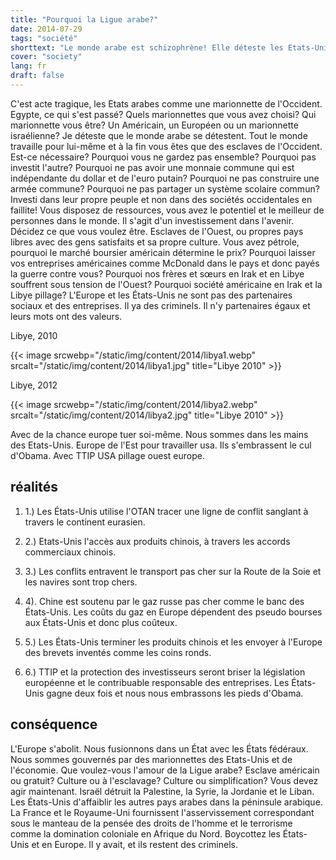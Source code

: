 ```yaml
---
title: "Pourquoi la Ligue arabe?"
date: 2014-07-29
tags: "société"
shorttext: "Le monde arabe est schizophrène! Elle déteste les Etats-Unis, l'Occident et les sociétés américaines quittent encore le pays et investir dans des sociétés..."
cover: "society"
lang: fr
draft: false
---
```


C'est acte tragique, les Etats arabes comme une marionnette de l'Occident. Egypte, ce qui s'est passé? Quels marionnettes que vous avez choisi? Qui marionnette vous être? Un Américain, un Européen ou un marionnette israélienne? Je déteste que le monde arabe se détestent. Tout le monde travaille pour lui-même et à la fin vous êtes que des esclaves de l'Occident. Est-ce nécessaire? Pourquoi vous ne gardez pas ensemble? Pourquoi pas investit l'autre? Pourquoi ne pas avoir une monnaie commune qui est indépendante du dollar et de l'euro putain? Pourquoi ne pas construire une armée commune? Pourquoi ne pas partager un système scolaire commun? Investi dans leur propre peuple et non dans des sociétés occidentales en faillite! Vous disposez de ressources, vous avez le potentiel et le meilleur de personnes dans le monde. Il s'agit d'un investissement dans l'avenir. Décidez ce que vous voulez être. Esclaves de l'Ouest, ou propres pays libres avec des gens satisfaits et sa propre culture. Vous avez pétrole, pourquoi le marché boursier américain détermine le prix? Pourquoi laisser vos entreprises américaines comme McDonald dans le pays et donc payés la guerre contre vous? Pourquoi nos frères et sœurs en Irak et en Libye souffrent sous tension de l'Ouest? Pourquoi société américaine en Irak et la Libye pillage? L'Europe et les États-Unis ne sont pas des partenaires sociaux et des entreprises. Il ya des criminels. Il n'y partenaires égaux et leurs mots ont des valeurs.

Libye, 2010

{{< image srcwebp="/static/img/content/2014/libya1.webp" srcalt="/static/img/content/2014/libya1.jpg" title="Libye 2010" >}}

Libye, 2012

{{< image srcwebp="/static/img/content/2014/libya2.webp" srcalt="/static/img/content/2014/libya2.jpg" title="Libye 2010" >}}

Avec de la chance europe tuer soi-même. Nous sommes dans les mains des Etats-Unis. Europe de l'Est pour travailler usa. Ils s'embrassent le cul d'Obama. Avec TTIP USA pillage ouest europe.

## réalités

1. 1.) Les États-Unis utilise l'OTAN tracer une ligne de conflit sanglant à travers le continent eurasien. 

2. 2.) Etats-Unis l'accès aux produits chinois, à travers les accords commerciaux chinois. 

3. 3.) Les conflits entravent le transport pas cher sur la Route de la Soie et les navires sont trop chers. 

4. 4). Chine est soutenu par le gaz russe pas cher comme le banc des États-Unis. Les coûts du gaz en Europe dépendent des pseudo bourses aux États-Unis et donc plus coûteux. 

5. 5.) Les États-Unis terminer les produits chinois et les envoyer à l'Europe des brevets inventés comme les coins ronds. 

6. 6.) TTIP et la protection des investisseurs seront briser la législation européenne et le contribuable responsable des entreprises. Les États-Unis gagne deux fois et nous nous embrassons les pieds d'Obama.

## conséquence

L'Europe s'abolit. Nous fusionnons dans un État avec les États fédéraux. Nous sommes gouvernés par des marionnettes des Etats-Unis et de l'économie. Que voulez-vous l'amour de la Ligue arabe? Esclave américain ou gratuit? Culture ou à l'esclavage? Culture ou simplification? Vous devez agir maintenant. Israël détruit la Palestine, la Syrie, la Jordanie et le Liban. Les États-Unis d'affaiblir les autres pays arabes dans la péninsule arabique. La France et le Royaume-Uni fournissent l'asservissement correspondant sous le manteau de la pensée des droits de l'homme et le terrorisme comme la domination coloniale en Afrique du Nord. Boycottez les États-Unis et en Europe. Il y avait, et ils restent des criminels.
